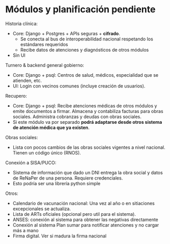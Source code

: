 # Módulos y planificación pendiente

Historia clínica:
 - Core: Django + Postgres + APIs seguras + **cifrado**.
   + Se conecta al bus de interoperabilidad nacional respetando los estándares requeridos
   + Recibe datos de atenciones y diagnósticos de otros módulos
 - Sin UI

Turnero & backend general gobierno:
 - Core: Django + psql: Centros de salud, médicos, especialidad que se atienden, etc.
 - UI: Login con vecinos comunes (incluye creación de usuarios). 

Recupero:
 - Core: Django + psql: Recibe atenciones médicas de otros módulos y emite documentos a firmar. Almacena y contabiliza facturas para obras sociales. Administra cobranzas y deudas con obras sociales. 
 - Si este módulo va por separado **podrá adaptarse desde otros sistema de atención médica que ya existen**.

Obras sociales:
 - Lista con pocos cambios de las obras sociales vigentes a nivel nacional. Tienen un código único (RNOS).  

Conexión a SISA/PUCO:
 - Sistema de información que dado un DNI entrega la obra social y datos de ReNaPer de una persona. Requiere credenciales.
 - Esto podría ser una librería python simple
 
Otros:
 - Calendario de vacunación nacional: Una vez al año o en sitiaciones excepcionales se actualiza. 
 - Lista de ARTs oficiales (opcional pero util para el sistema).  
 - ANSES: conexión al sistema para obtener las negativas directamente
 - Conexión al sistema Plan sumar para notificar atenciones y no cargar más a mano
 - Firma digital. Ver si madura la firma nacional
